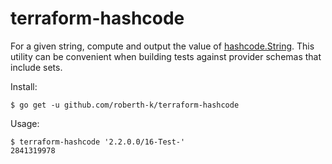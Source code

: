 terraform-hashcode
===

For a given string, compute and output the value of [hashcode.String](https://github.com/hashicorp/terraform-plugin-sdk/blob/master/internal/helper/hashcode/hashcode.go). This utility can be convenient when building tests against provider schemas that include sets.

Install:

```
$ go get -u github.com/roberth-k/terraform-hashcode
```

Usage:

```
$ terraform-hashcode '2.2.0.0/16-Test-'
2841319978
```
